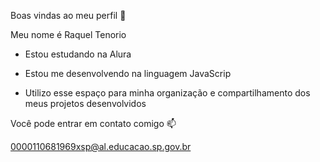 Boas vindas ao meu perfil 💙

Meu nome é Raquel Tenorio 

- Estou estudando na Alura

- Estou me desenvolvendo na linguagem JavaScrip

- Utilizo esse espaço para minha organização e compartilhamento dos meus projetos desenvolvidos 

Você pode entrar em contato comigo 📫

0000110681969xsp@al.educacao.sp.gov.br

